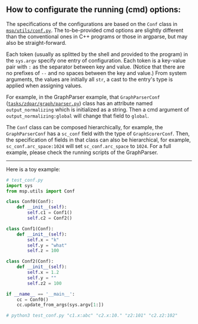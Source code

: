 ## How to configurate the running (cmd) options:

The specifications of the configurations are based on the `Conf` class in [`msp/utils/conf.py`](../msp/utils/conf.py). The to-be-provided cmd options are slightly different than the conventional ones in C++ programs or those in argparse, but may also be straight-forward.

Each token (usually as splitted by the shell and provided to the program) in the `sys.argv` specify one entry of configuration. Each token is a key-value pair with `:` as the separator between key and value. (Notice that there are no prefixes of `--` and no spaces between the key and value.) From system arguments, the values are initially all `str`, a cast to the entry's type is applied when assigning values.

For example, in the GraphParser example, that `GraphParserConf` ([`tasks/zdpar/graph/parser.py`](../tasks/zdpar/graph/parser.py)) class has an attribute named `output_normalizing` which is initialized as a string. Then a cmd argument of `output_normalizing:global` will change that field to `global`.

The `Conf` class can be composed hierarchically, for example, the `GraphParserConf` has a `sc_conf` field with the type of `GraphScorerConf`. Then, the specification of fields in that class can also be hierarchical, for example, `sc_conf.arc_space:1024` will set `sc_conf.arc_space` to `1024`. For a full example, please check the running scripts of the GraphParser.

----

Here is a toy example:

~~~~python
# test_conf.py
import sys
from msp.utils import Conf

class Conf0(Conf):
    def __init__(self):
        self.c1 = Conf1()
        self.c2 = Conf2()

class Conf1(Conf):
    def __init__(self):
        self.x = "k"
        self.y = "what"
        self.z = 100

class Conf2(Conf):
    def __init__(self):
        self.x = 1.2
        self.y = ""
        self.z2 = 100

if __name__ == '__main__':
	cc = Conf0()
	cc.update_from_args(sys.argv[1:])

# python3 test_conf.py "c1.x:abc" "c2.x:10." "z2:101" "c2.z2:102"
~~~~
